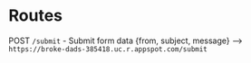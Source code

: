 # Routes

POST `/submit` - Submit form data {from, subject, message} -->
` https://broke-dads-385418.uc.r.appspot.com/submit`
